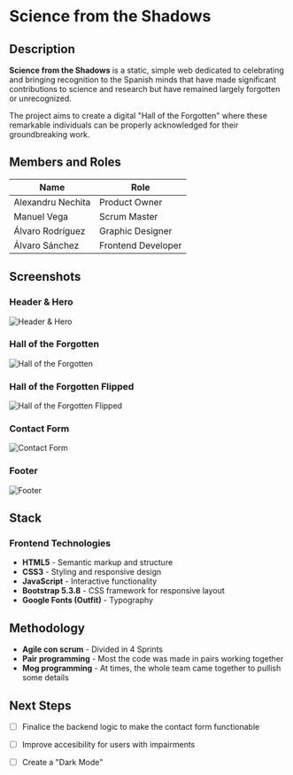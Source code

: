 # Science from the Shadows

## Description

**Science from the Shadows** is a static, simple web dedicated to celebrating and bringing recognition to the Spanish minds that have made significant contributions to science and research but have remained largely forgotten or unrecognized. 

The project aims to create a digital "Hall of the Forgotten" where these remarkable individuals can be properly acknowledged for their groundbreaking work.

## Members and Roles

| Name | Role |
|------|------|
| Alexandru Nechita | Product Owner 
| Manuel Vega | Scrum Master
| Álvaro Rodríguez | Graphic Designer
| Álvaro Sánchez | Frontend Developer

## Screenshots

### Header & Hero
![Header & Hero](https://res.cloudinary.com/diycpogap/image/upload/v1759301726/Header_xmbgsw.png)

### Hall of the Forgotten
![Hall of the Forgotten](https://res.cloudinary.com/diycpogap/image/upload/v1759301725/Main_section_re0jfr.png)

### Hall of the Forgotten Flipped
![Hall of the Forgotten Flipped](https://res.cloudinary.com/diycpogap/image/upload/v1759301726/Proyecto_nuevo_15_eh7vam.png)

### Contact Form
![Contact Form](https://res.cloudinary.com/diycpogap/image/upload/v1759301725/Contacto_l8qyxd.png)

### Footer
![Footer](https://res.cloudinary.com/diycpogap/image/upload/v1759301725/Proyecto_nuevo_14_jj1ex7.png)

## Stack

### Frontend Technologies
- **HTML5** - Semantic markup and structure
- **CSS3** - Styling and responsive design
- **JavaScript** - Interactive functionality
- **Bootstrap 5.3.8** - CSS framework for responsive layout
- **Google Fonts (Outfit)** - Typography

## Methodology
- **Agile con scrum** - Divided in 4 Sprints
- **Pair programming** - Most the code was made in pairs working together
- **Mog programming** - At times, the whole team came together to pullish some details

## Next Steps

- [ ] Finalice the backend logic to make the contact form functionable
- [ ] Improve accesibility for users with impairments
- [ ] Create a "Dark Mode"

